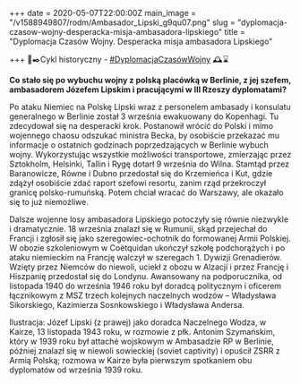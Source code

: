 +++
date = 2020-05-07T22:00:00Z
main_image = "/v1588949807/rodm/Ambasador_Lipski_g9qu07.png"
slug = "dyplomacja-czasow-wojny-desperacka-misja-ambasadora-lipskiego"
title = "Dyplomacja Czasów Wojny. Desperacka misja ambasadora Lipskiego"

+++
📜✒️Cykl historyczny - [#DyplomacjaCzasówWojny](https://www.facebook.com/hashtag/dyplomacjaczas%C3%B3wwojny?source=feed_text&epa=HASHTAG&__xts__%5B0%5D=68.ARBGHv06gMDPAP6cd_qLlWcu3dciHV2_8SSgZBiyVLxZ_itchJhmv3nux0NGgK91KtHYU0Brr3ZXP7EknCFcfZXgOQVB75RYqTHjyUzma4tPbuyw7ehIuuq7ek6Wha37paxxhIQzuJij148U9QmX1sdAC4i7hCkVPRuWWuJRoCyF3oXkQVL_JeUvit877a4Ovcr_i1H1LiEm9bbb8QL7WQ-wrpsMVQMM9ihAm3Q5a7snfVklcesGPJCSx1X9aU5JeOSrL2ZnBlYeOgdgm7X77hFXV57IR6Z9gfVNhq9hLGfdJ_tDEod04DsaOt_ONRwmFxWCDygDH5aW9KfGvRAkJIc&__tn__=%2ANK-R) 🕰⌛️

**Co stało się po wybuchu wojny z polską placówką w Berlinie, z jej szefem, ambasadorem Józefem Lipskim i pracującymi w III Rzeszy dyplomatami?** 

Po ataku Niemiec na Polskę Lipski wraz z personelem ambasady i konsulatu generalnego w Berlinie został 3 września ewakuowany do Kopenhagi. Tu zdecydował się na desperacki krok. Postanowił wrócić do Polski i mimo wojennego chaosu odszukać ministra Becka, by osobiście przekazać mu informacje o ostatnich godzinach poprzedzających w Berlinie wybuch wojny. Wykorzystując wszystkie możliwości transportowe, zmierzając przez Sztokholm, Helsinki, Tallin i Rygę dotarł 9 września do Wilna. Stamtąd przez Baranowicze, Równe i Dubno przedostał się do Krzemieńca i Kut, gdzie zdążył osobiście zdać raport szefowi resortu, zanim rząd przekroczył granicę polsko-rumuńską. Potem chciał wracać do Warszawy, ale okazało się to już niemożliwe.

Dalsze wojenne losy ambasadora Lipskiego potoczyły się równie niezwykle i dramatycznie. 18 września znalazł się w Rumunii, skąd przejechał do Francji i zgłosił się jako szeregowiec-ochotnik do formowanej Armii Polskiej. W obozie szkoleniowym w Coëtquidan ukończył szkołę podchorążych i po ataku niemieckim na Francję walczył w szeregach 1. Dywizji Grenadierów. Wzięty przez Niemców do niewoli, uciekł z obozu w Alzacji i przez Francję i Hiszpanię przedostał się do Londynu. Awansowany na podporucznika, od listopada 1940 do września 1946 roku był doradcą politycznym i oficerem łącznikowym z MSZ trzech kolejnych naczelnych wodzów – Władysława Sikorskiego, Kazimierza Sosnkowskiego i Władysława Andersa.

Ilustracja: Józef Lipski (z prawej) jako doradca Naczelnego Wodza, w Kairze, 13 listopada 1943 roku, w rozmowie z płk. Antonim Szymańskim, który w 1939 roku był attaché wojskowym w Ambasadzie RP w Berlinie, później znalazł się w niewoli sowieckiej (soviet captivity) i opuścił ZSRR z Armią Polską; rozmowa w Kairze była pierwszym spotkaniem obu dyplomatów od września 1939 roku.